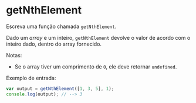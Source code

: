 # getNthElement

Escreva uma função chamada `getNthElement`.

Dado um _array_ e um inteiro, `getNthElement` devolve o valor de acordo com o
inteiro dado, dentro do array fornecido.

Notas:

* Se o array tiver um comprimento de `0`, ele deve retornar  `undefined`.

Exemplo de entrada:

```javascript
var output = getNthElement([1, 3, 5], 1);
console.log(output); // --> 3
```
